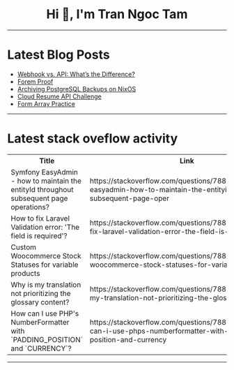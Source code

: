 <h1 align="center">Hi 👋, I'm Tran Ngoc Tam</h1>

---

# Latest Blog Posts 
<!-- BLOG-POST-LIST:START -->
- [Webhook vs. API: What’s the Difference?](https://dev.to/keploy/webhook-vs-api-whats-the-difference-40i0)
- [Forem Proof](https://dev.to/mudhorn/forem-proof-2mm6)
- [Archiving PostgreSQL Backups on NixOS](https://dev.to/vst/archiving-postgresql-backups-on-nixos-d7g)
- [Cloud Resume API Challenge](https://dev.to/sylvia_waweru_974612725da/cloud-resume-api-challenge-25g6)
- [Form Array Practice](https://dev.to/webfaisalbd/form-array-practice-2lf8)
<!-- BLOG-POST-LIST:END -->

---

# Latest stack oveflow activity
<table>
  <tr><th>Title</th><th>Link</th></tr>
  <!-- STACKOVERFLOW:START --><tr><td>Symfony EasyAdmin - how to maintain the entityId throughout subsequent page operations?</td><td>https://stackoverflow.com/questions/78809492/symfony-easyadmin-how-to-maintain-the-entityid-throughout-subsequent-page-oper</td></tr><tr><td>How to fix Laravel Validation error: &#39;The field is required&#39;?</td><td>https://stackoverflow.com/questions/78809378/how-to-fix-laravel-validation-error-the-field-is-required</td></tr><tr><td>Custom Woocommerce Stock Statuses for variable products</td><td>https://stackoverflow.com/questions/78809329/custom-woocommerce-stock-statuses-for-variable-products</td></tr><tr><td>Why is my translation not prioritizing the glossary content?</td><td>https://stackoverflow.com/questions/78809248/why-is-my-translation-not-prioritizing-the-glossary-content</td></tr><tr><td>How can I use PHP&#39;s NumberFormatter with `PADDING_POSITION` and `CURRENCY`?</td><td>https://stackoverflow.com/questions/78809218/how-can-i-use-phps-numberformatter-with-padding-position-and-currency</td></tr><!-- STACKOVERFLOW:END -->
</table>

---


